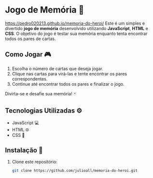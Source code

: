 # Jogo de Memória 🧠
https://pedro020213.github.io/memoria-do-heroi/
Este é um simples e divertido **jogo de memória** desenvolvido utilizando **JavaScript**, **HTML** e **CSS**. O objetivo do jogo é testar sua memória enquanto tenta encontrar todos os pares de cartas.

## Como Jogar 🎮

1. Escolha o número de cartas que deseja jogar.
2. Clique nas cartas para virá-las e tente encontrar os pares correspondentes.
3. Continue até encontrar todos os pares e finalizar o jogo.

Divirta-se e desafie sua memória! 🃏

## Tecnologias Utilizadas ⚙️

- JavaScript 💻
- HTML 🌐
- CSS 🎨

## Instalação 🔧

1. Clone este repositório:
   ```bash
   git clone https://github.com/julioall/memoria-do-heroi.git

